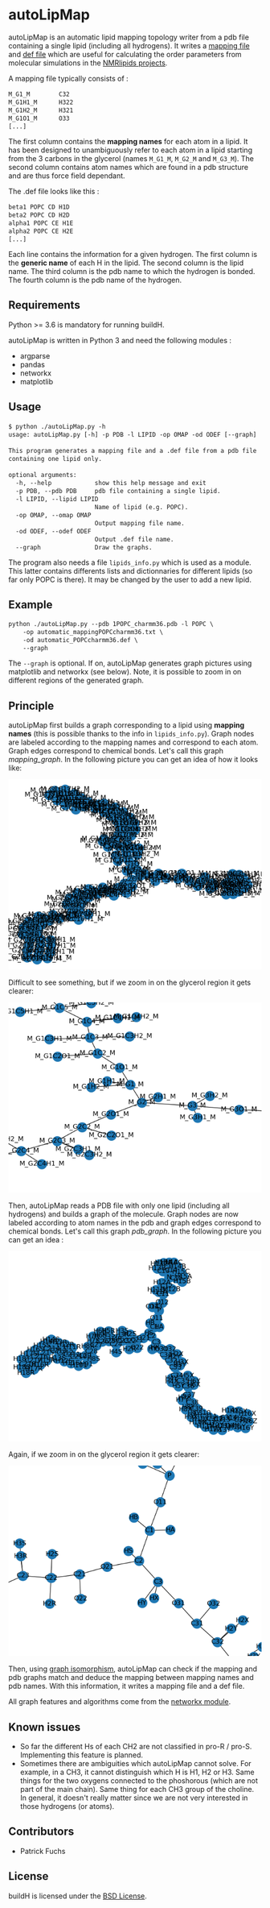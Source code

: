 # autoLipMap

autoLipMap is an automatic lipid mapping topology writer from a pdb file containing a single lipid (including all hydrogens). It writes a [mapping file](https://github.com/NMRLipids/MATCH/tree/master/MAPPING) and [def file](https://github.com/NMRLipids/MATCH/tree/master/scripts/orderParm_defs) which are useful for calculating the order parameters from molecular simulations in the [NMRlipids projects](https://nmrlipids.blogspot.com).

A mapping file typically consists of :

```
M_G1_M        C32
M_G1H1_M      H322
M_G1H2_M      H321
M_G1O1_M      O33
[...]
```

The first column contains the **mapping names** for each atom in a lipid. It has been designed to unambiguously refer to each atom in a lipid starting from the 3 carbons in the glycerol (names `M_G1_M`, `M_G2_M` and `M_G3_M`). The second column contains atom names which are found in a pdb structure and are thus force field dependant.

The .def file looks like this :

```
beta1 POPC CD H1D
beta2 POPC CD H2D
alpha1 POPC CE H1E
alpha2 POPC CE H2E
[...]
```

Each line contains the information for a given hydrogen. The first column is the **generic name** of each H in the lipid. The second column is the lipid name. The third column is the pdb name to which the hydrogen is bonded. The fourth column is the pdb name of the hydrogen.

## Requirements

Python >= 3.6 is mandatory for running buildH.

autoLipMap  is written in Python 3 and need the following modules :

- argparse
- pandas
- networkx
- matplotlib

## Usage

```
$ python ./autoLipMap.py -h
usage: autoLipMap.py [-h] -p PDB -l LIPID -op OMAP -od ODEF [--graph]

This program generates a mapping file and a .def file from a pdb file
containing one lipid only.

optional arguments:
  -h, --help            show this help message and exit
  -p PDB, --pdb PDB     pdb file containing a single lipid.
  -l LIPID, --lipid LIPID
                        Name of lipid (e.g. POPC).
  -op OMAP, --omap OMAP
                        Output mapping file name.
  -od ODEF, --odef ODEF
                        Output .def file name.
  --graph               Draw the graphs.
```

The program also needs a file `lipids_info.py` which is used as a module. This latter contains differents lists and dictionnaries for different lipids (so far only POPC is there). It may be changed by the user to add a new lipid.

## Example

```
python ./autoLipMap.py --pdb 1POPC_charmm36.pdb -l POPC \
    -op automatic_mappingPOPCcharmm36.txt \
    -od automatic_POPCcharmm36.def \
    --graph

```

The `--graph` is optional. If on, autoLipMap generates graph pictures using matplotlib and networkx (see below). Note, it is possible to zoom in on different regions of the generated graph.

## Principle

autoLipMap first builds a graph corresponding to a lipid using **mapping names** (this is possible thanks to the info in `lipids_info.py`). Graph nodes are labeled according to the mapping names and correspond to each atom. Graph edges correspond to chemical bonds. Let's call this graph *mapping_graph*. In the following picture you can get an idea of how it looks like:

![](mapping_graph.png)

Difficult to see something, but if we zoom in on the glycerol region it gets clearer:

![](mapping_graph_zoomed.png)

Then, autoLipMap reads a PDB file with only one lipid (including all hydrogens) and builds a graph of the molecule. Graph nodes are now labeled according to atom names in the pdb and graph edges correspond to chemical bonds. Let's call this graph *pdb_graph*. In the following picture you can get an idea :

![](pdb_graph.png)

Again, if we zoom in on the glycerol region it gets clearer:

![](pdb_graph_zoomed.png)

Then, using [graph isomorphism](https://en.wikipedia.org/wiki/Graph_isomorphism), autoLipMap can check if the mapping and pdb graphs match and deduce the mapping between mapping names and pdb names. With this information, it writes a mapping file and a def file.

All graph features and algorithms come from the [networkx module](https://networkx.github.io/).

## Known issues

- So far the different Hs of each CH2 are not classified in pro-R / pro-S. Implementing this feature is planned.
- Sometimes there are ambiguities which autoLipMap cannot solve. For example, in a CH3, it cannot distinguish which H is H1, H2 or H3. Same things for the two oxygens connected to the phoshorous (which are not part of the main chain). Same thing for each CH3 group of the choline. In general, it doesn't really matter since we are not very interested in those hydrogens (or atoms).

## Contributors

- Patrick Fuchs

## License

buildH is licensed under the [BSD License](LICENSE).

